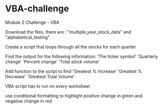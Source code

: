 # VBA-challenge
Module 2 Challenge - VBA

Download the files, there are :
  "multiple_year_stock_data" and "alphabetical_testing"
  
Create a script that loops through all the stocks for each quarter

Find the output for the following information:
  'The ticker symbol'
  'Quarterly change'
  'Percent change' 
  'Total stock volume'
  
Add function to the script to find
  'Greatest % Increase'
  'Greatest % Decrease'
  'Greatest Total Volume'

VBA script has to run on every worksheet

use conditional formatting to highlight positive change in green and negative change in red
